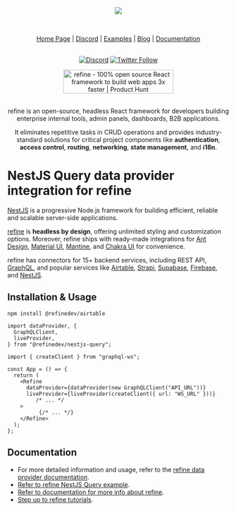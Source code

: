 <div align="center" style="margin: 30px;">
    <a href="https://refine.dev">
    <img src="https://refine.ams3.cdn.digitaloceanspaces.com/refine_logo.png"  align="center" />
    </a>
</div>

<br/>

<div align="center">
    <a href="https://refine.dev">Home Page</a> |
    <a href="https://discord.gg/refine">Discord</a> |
    <a href="https://refine.dev/examples/">Examples</a> | 
    <a href="https://refine.dev/blog/">Blog</a> | 
    <a href="https://refine.dev/docs/">Documentation</a>

<br/>   
<br/>

[![Discord](https://img.shields.io/discord/837692625737613362.svg?label=&logo=discord&logoColor=ffffff&color=7389D8&labelColor=6A7EC2)](https://discord.gg/refine)
[![Twitter Follow](https://img.shields.io/twitter/follow/refine_dev?style=social)](https://twitter.com/refine_dev)


<a href="https://www.producthunt.com/posts/refine-3?utm_source=badge-top-post-badge&utm_medium=badge&utm_souce=badge-refine&#0045;3" target="_blank"><img src="https://api.producthunt.com/widgets/embed-image/v1/top-post-badge.svg?post_id=362220&theme=light&period=daily" alt="refine - 100&#0037;&#0032;open&#0032;source&#0032;React&#0032;framework&#0032;to&#0032;build&#0032;web&#0032;apps&#0032;3x&#0032;faster | Product Hunt" style="width: 250px; height: 54px;" width="250" height="54" /></a>

</div>


<br/>






<div align="center">refine is an open-source, headless React framework for developers building enterprise internal tools, admin panels, dashboards, B2B applications.

<br/>

It eliminates repetitive tasks in CRUD operations and provides industry-standard solutions for critical project components like **authentication**, **access control**, **routing**, **networking**, **state management**, and **i18n**. 

</div>





# NestJS Query data provider integration for refine


[NestJS](https://nestjs.com/) is a progressive Node.js framework for building efficient, reliable and scalable server-side applications.

[refine](https://refine.dev/) is **headless by design**, offering unlimited styling and customization options. Moreover, refine ships with ready-made integrations for [Ant Design](https://ant.design/), [Material UI](https://mui.com/material-ui/getting-started/overview/), [Mantine](https://mantine.dev/), and [Chakra UI](https://chakra-ui.com/) for convenience.

  refine has connectors for 15+ backend services, including REST API, [GraphQL](https://graphql.org/), and popular services like [Airtable](https://www.airtable.com/), [Strapi](https://strapi.io/), [Supabase](https://supabase.com/), [Firebase](https://firebase.google.com/), and [NestJS](https://nestjs.com/).





## Installation & Usage

```
npm install @refinedev/airtable
```

```tsx
import dataProvider, {
  GraphQLClient,
  liveProvider,
} from "@refinedev/nestjs-query";

import { createClient } from "graphql-ws";

const App = () => {
  return (
    <Refine
      dataProvider={dataProvider(new GraphQLClient("API_URL"))}
      liveProvider={liveProvider(createClient({ url: "WS_URL" }))}
         /* ... */
    >
          {/* ... */}
    </Refine>
  );
};

```

## Documentation
- For more detailed information and usage, refer to the [refine data provider documentation](https://refine.dev/docs/core/providers/data-provider).
- [Refer to refine NestJS Query example](https://refine.dev/docs/examples/data-provider/nestjs-query/).
- [Refer to documentation for more info about refine](https://refine.dev/docs/).
- [Step up to refine tutorials](https://refine.dev/docs/tutorial/introduction/index/).
